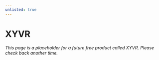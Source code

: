 ```yaml
---
unlisted: true
---
```

# XYVR

*This page is a placeholder for a future free product called XYVR. Please check back another time.*